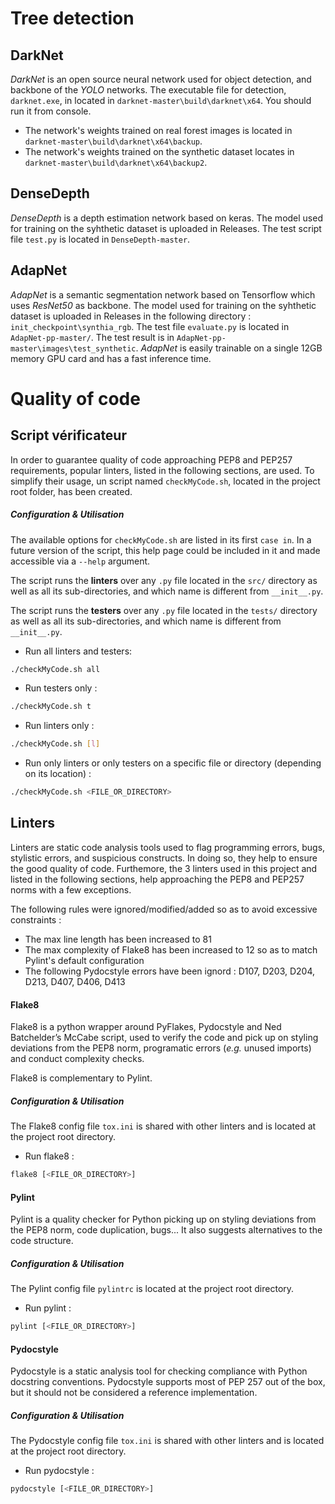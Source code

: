 
# Tree detection

## DarkNet
*DarkNet* is an open source neural network used for object detection, and backbone of the *YOLO* networks. The executable file for detection, `darknet.exe`, in located in `darknet-master\build\darknet\x64`. You should run it from console. 
- The network's weights trained on real forest images is located in `darknet-master\build\darknet\x64\backup`.
- The network's weights trained on the synthetic dataset locates in `darknet-master\build\darknet\x64\backup2`.

## DenseDepth
*DenseDepth* is a depth estimation network based on keras. The model used for training on the syhthetic dataset is uploaded in Releases. 
The test script file `test.py` is located in `DenseDepth-master`.

## AdapNet
*AdapNet* is a semantic segmentation network based on Tensorflow which uses *ResNet50* as backbone. The model used for training on the syhthetic dataset is uploaded in Releases
in the following directory : `init_checkpoint\synthia_rgb`. The test file `evaluate.py` is located in `AdapNet-pp-master/`. The test result is in `AdapNet-pp-master\images\test_synthetic`.
*AdapNet* is easily trainable on a single 12GB memory GPU card and has a fast inference time.

# Quality of code
## Script vérificateur
In order to guarantee quality of code approaching PEP8 and PEP257 requirements, popular linters, listed in the following sections, are used. To simplify their usage, un script named `checkMyCode.sh`, located in the project root folder, has been created.

##### Configuration & Utilisation
The available options for `checkMyCode.sh` are listed in its first `case in`. In a future version of the script, this help page could be included in it and made accessible via a `--help` argument.

The script runs the **linters** over any `.py` file located in the `src/` directory as well as all its sub-directories, and which name is different from `__init__.py`.

The script runs the **testers** over any `.py` file located in the `tests/` directory as well as all its sub-directories, and which name is different from `__init__.py`.

- Run all linters and testers:
```bash
./checkMyCode.sh all
```

- Run testers only :
```bash
./checkMyCode.sh t
```

- Run linters only :
```bash
./checkMyCode.sh [l]
```

- Run only linters or only testers on a specific file or directory (depending on its location) :
```bash
./checkMyCode.sh <FILE_OR_DIRECTORY>
```

## Linters
Linters are static code analysis tools used to flag programming errors, bugs, stylistic errors, and suspicious constructs. In doing so, they help to ensure the good quality of code. Furthemore, the 3 linters used in this project and listed in the following sections, help approaching the PEP8 and PEP257 norms with a few exceptions.

The following rules were ignored/modified/added so as to avoid excessive constraints :

- The max line length has been increased to 81
- The max complexity of Flake8 has been increased to 12 so as to match Pylint's default configuration
- The following Pydocstyle errors have been ignord : D107, D203, D204, D213, D407, D406, D413

#### Flake8
Flake8 is a python wrapper around PyFlakes, Pydocstyle and Ned Batchelder’s McCabe script, used to verify the code and pick up on styling deviations from the PEP8 norm, programatic errors (_e.g._ unused imports) and conduct complexity checks.

Flake8 is complementary to Pylint.

##### Configuration & Utilisation
The Flake8 config file `tox.ini` is shared with other linters and is located at the project root directory.

- Run flake8 :
```bash
flake8 [<FILE_OR_DIRECTORY>]
```

#### Pylint
Pylint is a quality checker for Python picking up on styling deviations from the PEP8 norm, code duplication, bugs... It also suggests alternatives to the code structure.

##### Configuration & Utilisation
The Pylint config file `pylintrc` is located at the project root directory.

- Run pylint :
```bash
pylint [<FILE_OR_DIRECTORY>]
```

#### Pydocstyle
Pydocstyle is a static analysis tool for checking compliance with Python docstring conventions. Pydocstyle supports most of PEP 257 out of the box, but it should not be considered a reference implementation.

##### Configuration & Utilisation
The Pydocstyle config file `tox.ini` is shared with other linters and is located at the project root directory.

- Run pydocstyle :
```bash
pydocstyle [<FILE_OR_DIRECTORY>]
```
